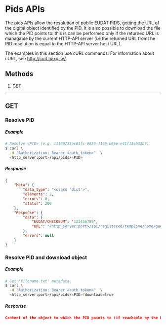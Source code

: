 # Pids APIs

The pids APIs allow the resolution of public EUDAT PIDS, getting the URL of the digital object identified by the PID.
It is also possible to download the file which the PID points to: this is can be performed only if the returned URL is managable by the current HTTP-API server 
(i.e the returned URL fromt he PID resolution is equal to the HTTP-API server host URL).
<!-- maybe we nedd an example to make this clearer -->

The examples in this section use cURL commands. For information about cURL, see http://curl.haxx.se/.


## Methods
1. [GET](#get)

---

## **GET**
### Resolve PID
##### Example
```bash
# Resolve <PID> (e.g. 11100/33ac01fc-6850-11e5-b66e-e41f13eb32b2)
$ curl \
  -H "Authorization: Bearer <auth_token>"  \
  <http_server:port>/api/pids/<PID> 
```
##### Response
```json
{
    "Meta": {
        "data_type": "<class 'dict'>",
        "elements": 2,
        "errors": 0,
        "status": 200
    },
    "Response": {
        "data": {
            "EUDAT/CHECKSUM": '123456789',
            "URL": "<http_server:port>/api/registered/tempZone/home/guest/test.txt"
        },
        "errors": null
    }
}
```


### Resolve PID and download object
##### Example
```bash
# Get 'filename.txt' metadata
$ curl \
  -H "Authorization: Bearer <auth_token>"  \
  <http_server:port>/api/pids/<PID>?download=true
```
##### Response
```json
Content of the object to which the PID points to (if reachable by the HTTP-API server)
```